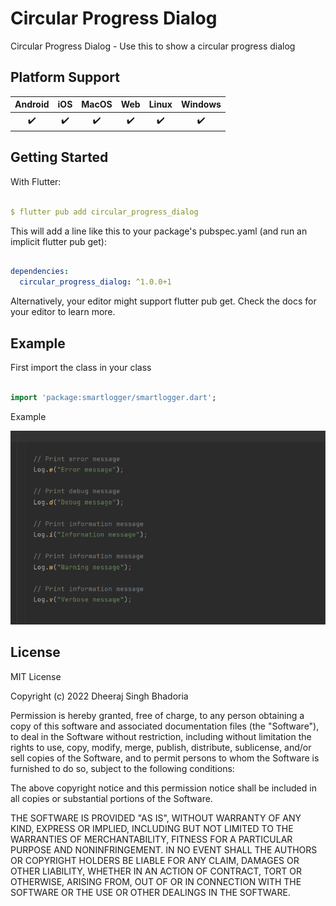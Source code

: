 # Circular Progress Dialog

Circular Progress Dialog - Use this to show a circular progress dialog

## Platform Support

| Android | iOS | MacOS | Web | Linux | Windows |
| :-----: | :-: | :---: | :-: | :---: | :-----: |
|   ✔️    | ✔️  |  ✔️   | ✔️  |  ✔️   |   ✔️    |


## Getting Started

With Flutter:

```yaml

$ flutter pub add circular_progress_dialog

```

This will add a line like this to your package's pubspec.yaml (and run an implicit flutter pub get):

```yaml

dependencies:
  circular_progress_dialog: ^1.0.0+1

```

Alternatively, your editor might support flutter pub get. Check the docs for your editor to learn more.

## Example

First import the class in your class

```dart

import 'package:smartlogger/smartlogger.dart';

```

Example

![image description](https://github.com/dheeraj-bhadoria/Smart-Logger-Debug-mode-only-/blob/main/error.png)


## License

MIT License

Copyright (c) 2022 Dheeraj Singh Bhadoria

Permission is hereby granted, free of charge, to any person obtaining a copy
of this software and associated documentation files (the "Software"), to deal
in the Software without restriction, including without limitation the rights
to use, copy, modify, merge, publish, distribute, sublicense, and/or sell
copies of the Software, and to permit persons to whom the Software is
furnished to do so, subject to the following conditions:

The above copyright notice and this permission notice shall be included in all
copies or substantial portions of the Software.

THE SOFTWARE IS PROVIDED "AS IS", WITHOUT WARRANTY OF ANY KIND, EXPRESS OR
IMPLIED, INCLUDING BUT NOT LIMITED TO THE WARRANTIES OF MERCHANTABILITY,
FITNESS FOR A PARTICULAR PURPOSE AND NONINFRINGEMENT. IN NO EVENT SHALL THE
AUTHORS OR COPYRIGHT HOLDERS BE LIABLE FOR ANY CLAIM, DAMAGES OR OTHER
LIABILITY, WHETHER IN AN ACTION OF CONTRACT, TORT OR OTHERWISE, ARISING FROM,
OUT OF OR IN CONNECTION WITH THE SOFTWARE OR THE USE OR OTHER DEALINGS IN THE
SOFTWARE.
